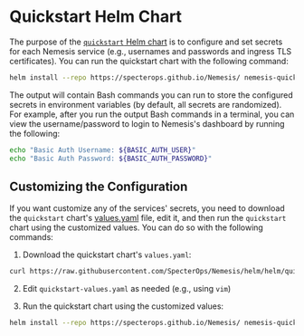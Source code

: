 # Quickstart Helm Chart
The purpose of the [`quickstart` Helm chart](https://github.com/SpecterOps/Nemesis/tree/main/helm/quickstart) is to configure and set secrets for each Nemesis service (e.g., usernames and passwords and ingress TLS certificates). You can run the quickstart chart with the following command:

```bash
helm install --repo https://specterops.github.io/Nemesis/ nemesis-quickstart quickstart
```

The output will contain Bash commands you can run to store the configured secrets in environment variables (by default, all secrets are randomized). For example, after you run the output Bash commands in a terminal, you can view the username/password to login to Nemesis's dashboard by running the following:

```bash
echo "Basic Auth Username: ${BASIC_AUTH_USER}"
echo "Basic Auth Password: ${BASIC_AUTH_PASSWORD}"
```

## Customizing the Configuration
If you want customize any of the services' secrets, you need to download the `quickstart` chart's [values.yaml](https://github.com/SpecterOps/Nemesis/blob/main/helm/quickstart/values.yaml) file, edit it, and then run the `quickstart` chart using the customized values. You can do so with the following commands:

1. Download the quickstart chart's `values.yaml`:
```bash
curl https://raw.githubusercontent.com/SpecterOps/Nemesis/helm/helm/quickstart/values.yaml -o quickstart-values.yaml
```

2. Edit `quickstart-values.yaml` as needed (e.g., using `vim`)

3. Run the quickstart chart using the customized values:
```bash
helm install --repo https://specterops.github.io/Nemesis/ nemesis-quickstart quickstart -f quickstart-values.yaml
```
